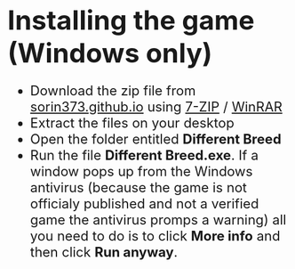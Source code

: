<font size = "10">**Installing the game (Windows only)**</font>
<font size = "5">
- Download the zip file from [sorin373.github.io](https://sorin373.github.io/) using [7-ZIP](https://www.7-zip.org/) / [WinRAR](https://www.win-rar.com/start.html?&L=0)
- Extract the files on your desktop
- Open the folder entitled **Different Breed**
- Run the file **Different Breed.exe**. If a window pops up from the Windows antivirus (because the game is not officialy published and not a verified game the antivirus promps a warning) all you need to do is to click **More info** and then click **Run anyway**.
<br>

</font>

